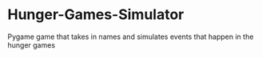 # Hunger-Games-Simulator
Pygame game that takes in names and simulates events that happen in the hunger games
